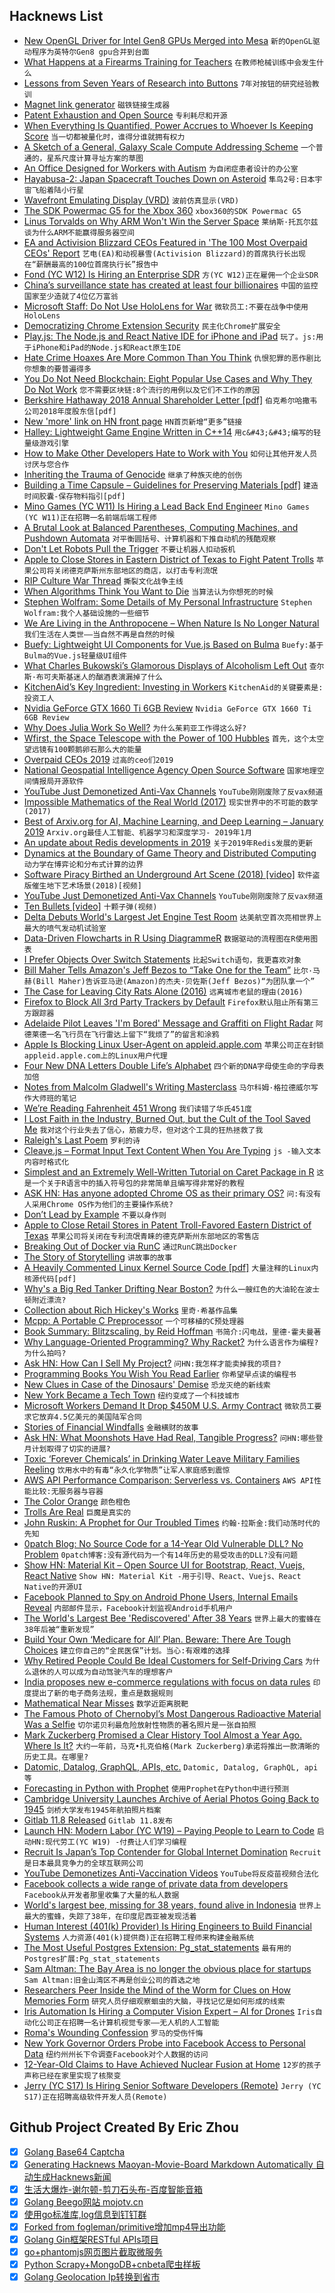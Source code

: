 ## Hacknews List


- [New OpenGL Driver for Intel Gen8 GPUs Merged into Mesa](https://lists.freedesktop.org/archives/mesa-dev/2019-February/215576.html)  `新的OpenGL驱动程序为英特尔Gen8 gpu合并到台面`
- [What Happens at a Firearms Training for Teachers](http://bostonreview.net/politics-education-opportunity/thomas-baxter-teachers-guns)  `在教师枪械训练中会发生什么`
- [Lessons from Seven Years of Research into Buttons](http://blogs.discovermagazine.com/crux/2019/02/04/five-lessons-about-pressing-buttons/#.XHBZQc9KjLZ)  `7年对按钮的研究经验教训`
- [Magnet link generator](https://magnetlinkgenerator.com/)  `磁铁链接生成器`
- [Patent Exhaustion and Open Source](https://lwn.net/SubscriberLink/780078/ce7871081c7e3e8c/)  `专利耗尽和开源`
- [When Everything Is Quantified, Power Accrues to Whoever Is Keeping Score](https://www.economist.com/books-and-arts/2019/02/23/life-and-society-are-increasingly-governed-by-numbers)  `当一切都被量化时，谁得分谁就拥有权力`
- [A Sketch of a General, Galaxy Scale Compute Addressing Scheme](https://vadosware.io/post/a-galaxy-scale-addressing-scheme-for-compute-availability)  `一个普通的，星系尺度计算寻址方案的草图`
- [An Office Designed for Workers with Autism](https://www.nytimes.com/interactive/2019/02/21/magazine/autism-office-design.html)  `为自闭症患者设计的办公室`
- [Hayabusa-2: Japan Spacecraft Touches Down on Asteroid](https://www.bbc.co.uk/news/science-environment-47293317)  `隼鸟2号:日本宇宙飞船着陆小行星`
- [Wavefront Emulating Display (VRD)](https://www.lens.org/lens/patent/075-319-127-149-044)  `波前仿真显示(VRD)`
- [The SDK Powermac G5 for the Xbox 360](https://www.journaldulapin.com/2019/01/21/power-mac-g5-sdk/)  `xbox360的SDK Powermac G5`
- [Linus Torvalds on Why ARM Won&#39;t Win the Server Space](https://www.realworldtech.com/forum/?threadid=183440&amp;curpostid=183486)  `莱纳斯·托瓦尔兹谈为什么ARM不能赢得服务器空间`
- [EA and Activision Blizzard CEOs Featured in &#39;The 100 Most Overpaid CEOs&#39; Report](http://www.gamasutra.com/view/news/337304/EA_and_Activision_Blizzard_CEOs_featured_in_The_100_Most_Overpaid_CEOs_report.php)  `艺电(EA)和动视暴雪(Activision Blizzard)的首席执行长出现在“薪酬最高的100位首席执行长”报告中`
- [Fond (YC W12) Is Hiring an Enterprise SDR](https://buff.ly/2T07hQk)  `方(YC W12)正在雇佣一个企业SDR`
- [China’s surveillance state has created at least four billionaires](http://www.bloomberg.com/news/articles/2019-02-21/big-brother-billionaires-get-rich-as-china-watches-everyone)  `中国的监控国家至少造就了4位亿万富翁`
- [Microsoft Staff: Do Not Use HoloLens for War](https://www.bbc.co.uk/news/technology-47339774)  `微软员工:不要在战争中使用HoloLens`
- [Democratizing Chrome Extension Security](https://duo.com/blog/crxcavator)  `民主化Chrome扩展安全`
- [Play.js: The Node.js and React Native IDE for iPhone and iPad](https://playdotjs.com/)  `玩了。js:用于iPhone和iPad的Node.js和React原生IDE`
- [Hate Crime Hoaxes Are More Common Than You Think](https://quillette.com/2019/02/22/hate-crime-hoaxes-are-more-common-than-you-think/)  `仇恨犯罪的恶作剧比你想象的要普遍得多`
- [You Do Not Need Blockchain: Eight Popular Use Cases and Why They Do Not Work](https://blog.smartdec.net/you-do-not-need-blockchain-eight-popular-use-cases-and-why-they-do-not-work-f2ecc6cc2129)  `您不需要区块链:8个流行的用例以及它们不工作的原因`
- [Berkshire Hathaway 2018 Annual Shareholder Letter [pdf]](http://berkshirehathaway.com/letters/2018ltr.pdf)  `伯克希尔哈撒韦公司2018年度股东信[pdf]`
- [New &#39;more&#39; link on HN front page](https://news.ycombinator.com/front)  `HN首页新增“更多”链接`
- [Halley: Lightweight Game Engine Written in C&#43;&#43;14](https://github.com/amzeratul/halley)  `用c&#43;&#43;编写的轻量级游戏引擎`
- [How to Make Other Developers Hate to Work with You](https://anaxi.com/blog/2019/02/20/how-to-make-other-developers-hate-to-work-with-you/)  `如何让其他开发人员讨厌与您合作`
- [Inheriting the Trauma of Genocide](https://www.wsj.com/articles/inheriting-the-trauma-of-genocide-11550761430)  `继承了种族灭绝的创伤`
- [Building a Time Capsule – Guidelines for Preserving Materials [pdf]](http://www.mnhs.org/preserve/conservation/reports/timecapsule.pdf)  `建造时间胶囊-保存物料指引[pdf]`
- [Mino Games (YC W11) Is Hiring a Lead Back End Engineer](https://mino-games.workable.com/j/4B58AD66BE)  `Mino Games (YC W11)正在招聘一名前端后端工程师`
- [A Brutal Look at Balanced Parentheses, Computing Machines, and Pushdown Automata](http://raganwald.com/2019/02/14/i-love-programming-and-programmers.html)  `对平衡圆括号、计算机器和下推自动机的残酷观察`
- [Don&#39;t Let Robots Pull the Trigger](https://www.scientificamerican.com/article/dont-let-robots-pull-the-trigger/)  `不要让机器人扣动扳机`
- [Apple to Close Stores in Eastern District of Texas to Fight Patent Trolls](https://www.macrumors.com/2019/02/22/apple-closing-stores-in-eastern-district-texas/)  `苹果公司将关闭德克萨斯州东部地区的商店，以打击专利流氓`
- [RIP Culture War Thread](https://slatestarcodex.com/2019/02/22/rip-culture-war-thread/)  `撕裂文化战争主线`
- [When Algorithms Think You Want to Die](https://www.wired.com/story/when-algorithms-think-you-want-to-die/)  `当算法认为你想死的时候`
- [Stephen Wolfram: Some Details of My Personal Infrastructure](https://blog.stephenwolfram.com/2019/02/seeking-the-productive-life-some-details-of-my-personal-infrastructure/)  `Stephen Wolfram:我个人基础设施的一些细节`
- [We Are Living in the Anthropocene – When Nature Is No Longer Natural](http://bostonreview.net/forum/jedediah-purdy-new-nature)  `我们生活在人类世——当自然不再是自然的时候`
- [Buefy: Lightweight UI Components for Vue.js Based on Bulma](https://buefy.org/)  `Buefy:基于Bulma的Vue.js轻量级UI组件`
- [What Charles Bukowski’s Glamorous Displays of Alcoholism Left Out](https://www.nytimes.com/2019/02/20/books/review/charles-bukowski-on-drinking.html)  `查尔斯·布可夫斯基迷人的酗酒表演漏掉了什么`
- [KitchenAid’s Key Ingredient: Investing in Workers](https://www.wsj.com/articles/a-kitchenaid-recipe-for-a-tight-job-market-11550840415)  `KitchenAid的关键要素是:投资工人`
- [Nvidia GeForce GTX 1660 Ti 6GB Review](https://www.anandtech.com/show/13973/nvidia-gtx-1660-ti-review-feat-evga-xc-gaming)  `Nvidia GeForce GTX 1660 Ti 6GB Review`
- [Why Does Julia Work So Well?](https://ucidatascienceinitiative.github.io/IntroToJulia/Html/WhyJulia)  `为什么茱莉亚工作得这么好?`
- [Wfirst, the Space Telescope with the Power of 100 Hubbles](https://www.universetoday.com/141528/meeet-wfirst-the-space-telescope-with-the-power-of-100-hubbles/)  `首先，这个太空望远镜有100颗鹅卵石那么大的能量`
- [Overpaid CEOs 2019](https://www.asyousow.org/report/the-100-most-overpaid-ceos-2019)  `过高的ceo们2019`
- [National Geospatial Intelligence Agency Open Source Software](https://github.com/ngageoint)  `国家地理空间情报局开源软件`
- [YouTube Just Demonetized Anti-Vax Channels](https://www.buzzfeednews.com/article/carolineodonovan/youtube-just-demonetized-anti-vax-channels)  `YouTube刚刚废除了反vax频道`
- [Impossible Mathematics of the Real World (2017)](http://nautil.us/issue/69/patterns/the-impossible-mathematics-of-the-real-world-rp)  `现实世界中的不可能的数学(2017)`
- [Best of Arxiv.org for AI, Machine Learning, and Deep Learning – January 2019](https://insidebigdata.com/2019/02/20/best-of-arxiv-org-for-ai-machine-learning-and-deep-learning-january-2019/)  `Arxiv.org最佳人工智能、机器学习和深度学习- 2019年1月`
- [An update about Redis developments in 2019](http://antirez.com/news/126)  `关于2019年Redis发展的更新`
- [Dynamics at the Boundary of Game Theory and Distributed Computing](https://arxiv.org/abs/1509.02955)  `动力学在博弈论和分布式计算的边界`
- [Software Piracy Birthed an Underground Art Scene (2018) [video]](https://www.youtube.com/watch?v=Hpu5IxLIPR8)  `软件盗版催生地下艺术场景(2018)[视频]`
- [YouTube Just Demonetized Anti-Vax Channels](https://www.buzzfeednews.com/carolineodonovan/youtube-just-demonetized-anti-vax-channels)  `YouTube刚刚废除了反vax频道`
- [Ten Bullets [video]](https://www.youtube.com/watch?v=49p1JVLHUos&amp;t=68s)  `十颗子弹(视频)`
- [Delta Debuts World&#39;s Largest Jet Engine Test Room](https://edition.cnn.com/travel/article/delta-air-lines-worlds-largest-jet-engine-test-cell/index.html)  `达美航空首次亮相世界上最大的喷气发动机试验室`
- [Data-Driven Flowcharts in R Using DiagrammeR](https://mikeyharper.uk/flowcharts-in-r-using-diagrammer/)  `数据驱动的流程图在R使用图表`
- [I Prefer Objects Over Switch Statements](https://enmascript.com/articles/2018/10/22/why-I-prefer-objects-over-switch-statements)  `比起Switch语句，我更喜欢对象`
- [Bill Maher Tells Amazon&#39;s Jeff Bezos to “Take One for the Team”](https://www.youtube.com/watch?v=s0oeeXjyHiw)  `比尔·马赫(Bill Maher)告诉亚马逊(Amazon)的杰夫·贝佐斯(Jeff Bezos)“为团队拿一个”`
- [The Case for Leaving City Rats Alone (2016)](http://nautil.us/issue/69/patterns/the-case-for-leaving-city-rats-alone-rp)  `远离城市老鼠的理由(2016)`
- [Firefox to Block All 3rd Party Trackers by Default](https://twitter.com/jensimmons/status/1098335173089873920)  `Firefox默认阻止所有第三方跟踪器`
- [Adelaide Pilot Leaves &#39;I&#39;m Bored&#39; Message and Graffiti on Flight Radar](https://www.abc.net.au/news/2019-02-20/bored-adelaide-pilot-leaves-message-on-flight-radar/10829262)  `阿德莱德一名飞行员在飞行雷达上留下“我烦了”的留言和涂鸦`
- [Apple Is Blocking Linux User-Agent on appleid.apple.com](https://fosstodon.org/@alexbuzzbee/101633318704187857)  `苹果公司正在封锁appleid.apple.com上的Linux用户代理`
- [Four New DNA Letters Double Life’s Alphabet](https://www.nature.com/articles/d41586-019-00650-8)  `四个新的DNA字母使生命的字母表加倍`
- [Notes from Malcolm Gladwell&#39;s Writing Masterclass](https://taimur.me/posts/notes-from-malcolm-gladwell-s-writing-masterclass-part-1)  `马尔科姆·格拉德威尔写作大师班的笔记`
- [We’re Reading Fahrenheit 451 Wrong](https://thefrailestthing.com/2018/06/15/were-reading-fahrenheit-451-wrong/)  `我们读错了华氏451度`
- [I Lost Faith in the Industry, Burned Out, but the Cult of the Tool Saved Me](https://habr.com/en/post/440914/)  `我对这个行业失去了信心，筋疲力尽，但对这个工具的狂热拯救了我`
- [Raleigh&#39;s Last Poem](https://thedrunkenodyssey.com/2019/02/21/old-poem-revue-2-raleighs-last-poem/)  `罗利的诗`
- [Cleave.js – Format Input Text Content When You Are Typing](https://nosir.github.io/cleave.js/)  `js -输入文本内容时格式化`
- [Simplest and an Extremely Well-Written Tutorial on Caret Package in R](https://www.machinelearningplus.com/machine-learning/caret-package/)  `这是一个关于R语言中的插入符号包的非常简单且编写得非常好的教程`
- [ASK HN: Has anyone adopted Chrome OS as their primary OS?](item?id=19225793)  `问:有没有人采用Chrome OS作为他们的主要操作系统?`
- [Don’t Lead by Example](https://medium.com/@jamesacowling/dont-lead-by-example-4f86b1174e64)  `不要以身作则`
- [Apple to Close Retail Stores in Patent Troll-Favored Eastern District of Texas](https://techcrunch.com/2019/02/22/apple-confirms-its-plans-to-close-retail-stores-in-the-patent-troll-favored-eastern-district-of-texas/)  `苹果公司将关闭在专利流氓青睐的德克萨斯州东部地区的零售店`
- [Breaking Out of Docker via RunC](https://www.twistlock.com/labs-blog/breaking-docker-via-runc-explaining-cve-2019-5736/)  `通过RunC跳出Docker`
- [The Story of Storytelling](https://harpers.org/archive/2019/03/the-story-of-storytelling/)  `讲故事的故事`
- [A Heavily Commented Linux Kernel Source Code [pdf]](http://www.oldlinux.org/download/ECLK-5.0-WithCover.pdf)  `大量注释的Linux内核源代码[pdf]`
- [Why&#39;s a Big Red Tanker Drifting Near Boston?](https://gcaptain.com/whys-a-big-red-tanker-drifting-near-boston/)  `为什么一艘红色的大油轮在波士顿附近漂流?`
- [Collection about Rich Hickey&#39;s Works](https://github.com/tallesl/Rich-Hickey-fanclub/blob/master/README.md)  `里奇·希基作品集`
- [Mcpp: A Portable C Preprocessor](http://mcpp.sourceforge.net)  `一个可移植的C预处理器`
- [Book Summary: Blitzscaling, by Reid Hoffman](https://www.allencheng.com/blitzscaling-reid-hoffman-pdf-summary/)  `书简介:闪电战，里德·霍夫曼著`
- [Why Language-Oriented Programming? Why Racket?](https://beautifulracket.com/appendix/why-lop-why-racket.html)  `为什么语言作为编程?为什么拍吗?`
- [Ask HN: How Can I Sell My Project?](item?id=19224866)  `问HN:我怎样才能卖掉我的项目?`
- [Programming Books You Wish You Read Earlier](https://zeroequalsfalse.press/posts/programming-books-you-wish-you-read-earlier/)  `你希望早点读的编程书`
- [New Clues in Case of the Dinosaurs&#39; Demise](https://www.latimes.com/science/sciencenow/la-sci-sn-volcanoes-asteroid-extinction-20190221-story.html)  `恐龙灭绝的新线索`
- [New York Became a Tech Town](https://www.nytimes.com/2019/02/22/technology/nyc-tech-startups.html)  `纽约变成了一个科技城市`
- [Microsoft Workers Demand It Drop $450M U.S. Army Contract](https://www.reuters.com/article/us-microsoft-army/microsoft-workers-demand-it-drop-450-million-u-s-army-contract-idUSKCN1QB2LV)  `微软员工要求它放弃4.5亿美元的美国陆军合同`
- [Stories of Financial Windfalls](https://www.topic.com/financial-windfalls-15-stories-of-the-money-that-changed-everything)  `金融横财的故事`
- [Ask HN: What Moonshots Have Had Real, Tangible Progress?](item?id=19231004)  `问HN:哪些登月计划取得了切实的进展?`
- [Toxic ‘Forever Chemicals’ in Drinking Water Leave Military Families Reeling](https://www.nytimes.com/2019/02/22/us/military-water-toxic-chemicals.html)  `饮用水中的有毒“永久化学物质”让军人家庭感到震惊`
- [AWS API Performance Comparison: Serverless vs. Containers](https://www.alexdebrie.com/posts/aws-api-performance-comparison/)  `AWS API性能比较:无服务器与容器`
- [The Color Orange](https://mymodernmet.com/history-color-orange/)  `颜色橙色`
- [Trolls Are Real](https://www.eff.org/effector/32/3)  `巨魔是真实的`
- [John Ruskin: A Prophet for Our Troubled Times](https://www.newstatesman.com/2019/02/%20john-ruskin-200-anniversary-to-see-clearly-book-power-seeing-exhibition-review)  `约翰·拉斯金:我们动荡时代的先知`
- [0patch Blog: No Source Code for a 14-Year Old Vulnerable DLL? No Problem](https://blog.0patch.com/2019/02/no-source-code-for-14-year-old.html)  `0patch博客:没有源代码为一个有14年历史的易受攻击的DLL?没有问题`
- [Show HN: Material Kit – Open Source UI for Bootstrap, React, Vuejs, React Native](https://github.com/creativetimofficial/material-kit)  `Show HN: Material Kit -用于引导、React、Vuejs、React Native的开源UI`
- [Facebook Planned to Spy on Android Phone Users, Internal Emails Reveal](https://twitter.com/ashk4n/status/1099117028026118144)  `内部邮件显示，Facebook计划监视Android手机用户`
- [The World&#39;s Largest Bee &#39;Rediscovered&#39; After 38 Years](http://www.nhm.ac.uk/discover/news/2019/february/the-worlds-largest-bee-rediscovered-after-38-years.html)  `世界上最大的蜜蜂在38年后被“重新发现”`
- [Build Your Own ‘Medicare for All’ Plan. Beware: There Are Tough Choices](https://www.nytimes.com/interactive/2019/02/21/upshot/up-medicareforall.html)  `建立你自己的“全民医保”计划。当心:有艰难的选择`
- [Why Retired People Could Be Ideal Customers for Self-Driving Cars](https://www.economist.com/business/2019/02/23/why-retired-people-could-be-ideal-customers-for-self-driving-cars)  `为什么退休的人可以成为自动驾驶汽车的理想客户`
- [India proposes new e-commerce regulations with focus on data rules](https://www.reuters.com/article/us-india-ecommerce/india-proposes-new-e-commerce-regulations-with-focus-on-data-rules-idUSKCN1QC0LO)  `印度提出了新的电子商务法规，重点是数据规则`
- [Mathematical Near Misses](http://m.nautil.us/issue/69/patterns/the-impossible-mathematics-of-the-real-world-rp)  `数学近距离脱靶`
- [The Famous Photo of Chernobyl’s Most Dangerous Radioactive Material Was a Selfie](https://www.atlasobscura.com/articles/the-famous-photo-of-chernobyls-most-dangerous-radioactive-material-was-a-selfie)  `切尔诺贝利最危险放射性物质的著名照片是一张自拍照`
- [Mark Zuckerberg Promised a Clear History Tool Almost a Year Ago. Where Is It?](https://www.buzzfeednews.com/article/ryanmac/facebook-privacy-optics-clear-history-zuckerberg)  `大约一年前，马克•扎克伯格(Mark Zuckerberg)承诺将推出一款清晰的历史工具。在哪里?`
- [Datomic, Datalog, GraphQL, APIs, etc.](http://tank.hyperfiddle.com/:dustingetz!timothy-baldridge-datomic-datalog/)  `Datomic, Datalog, GraphQL, api等`
- [Forecasting in Python with Prophet](https://mode.com/example-gallery/forecasting_prophet_python_cookbook/)  `使用Prophet在Python中进行预测`
- [Cambridge University Launches Archive of Aerial Photos Going Back to 1945](https://www.theguardian.com/culture/2019/feb/22/historical-google-earth-project-changing-britain-aerial-photography)  `剑桥大学发布1945年航拍照片档案`
- [Gitlab 11.8 Released](https://about.gitlab.com/2019/02/22/gitlab-11-8-released/)  `Gitlab 11.8发布`
- [Launch HN: Modern Labor (YC W19) – Paying People to Learn to Code](item?id=19227441)  `启动HN:现代劳工(YC W19) -付费让人们学习编程`
- [Recruit Is Japan’s Top Contender for Global Internet Domination](https://www.bloomberg.com/news/features/2019-02-17/recruit-is-japan-s-top-contender-for-global-internet-domination)  `Recruit是日本最具竞争力的全球互联网公司`
- [YouTube Demonetizes Anti-Vaccination Videos](https://techcrunch.com/2019/02/22/youtube-demonetizes-anti-vaccination-videos/)  `YouTube将反疫苗视频合法化`
- [Facebook collects a wide range of private data from developers](https://www.wsj.com/articles/you-give-apps-sensitive-personal-information-then-they-tell-facebook-11550851636)  `Facebook从开发者那里收集了大量的私人数据`
- [World&#39;s largest bee, missing for 38 years, found alive in Indonesia](https://www.theguardian.com/environment/2019/feb/21/worlds-largest-bee-missing-for-38-years-found-in-indonesia)  `世界上最大的蜜蜂，失踪了38年，在印度尼西亚被发现活着`
- [Human Interest (401(k) Provider) Is Hiring Engineers to Build Financial Systems](https://boards.greenhouse.io/captain401/jobs/1565704)  `人力资源(401(k)提供商)正在招聘工程师来构建金融系统`
- [The Most Useful Postgres Extension: Pg_stat_statements](https://www.citusdata.com/blog/2019/02/08/the-most-useful-postgres-extension-pg-stat-statements/)  `最有用的Postgres扩展:Pg_stat_statements`
- [Sam Altman: The Bay Area is no longer the obvious place for startups](https://twitter.com/sama/status/1096822724217827328)  `Sam Altman:旧金山湾区不再是创业公司的首选之地`
- [Researchers Peer Inside the Mind of the Worm for Clues on How Memories Form](https://phys.org/news/2019-02-peer-mind-worm-clues-memories.html)  `研究人员仔细观察蛔虫的大脑，寻找记忆是如何形成的线索`
- [Iris Automation Is Hiring a Computer Vision Expert – AI for Drones](http://www.irisonboard.com/careers/)  `Iris自动化公司正在招聘一名计算机视觉专家——无人机的人工智能`
- [Roma&#39;s Wounding Confession](http://churchlife.nd.edu/2019/02/22/romas-wounding-confession/)  `罗马的受伤忏悔`
- [New York Governor Orders Probe into Facebook Access to Personal Data](https://www.reuters.com/article/facebook-new-york/new-york-governor-cuomo-orders-probe-into-facebook-access-to-personal-data-idUSKCN1QB2BK)  `纽约州州长下令调查Facebook对个人数据的访问`
- [12-Year-Old Claims to Have Achieved Nuclear Fusion at Home](http://www.fusor.net/board/viewtopic.php?t=12115#p78866)  `12岁的孩子声称已经在家里实现了核聚变`
- [Jerry (YC S17) Is Hiring Senior Software Developers (Remote)](https://www.workable.com/j/0B4F2938C1)  `Jerry (YC S17)正在招聘高级软件开发人员(Remote)`

## Github Project Created By Eric Zhou

- [x] [Golang Base64 Captcha](https://github.com/mojocn/base64Captcha)
- [x] [Generating Hacknews Maoyan-Movie-Board Markdown Automatically 自动生成Hacknews新闻](https://github.com/dejavuzhou/md-genie)
- [x] [生活大爆炸-谢尔顿-剪刀石头布-百度智能音箱](https://github.com/mojocn/dueros-bang-game)
- [x] [Golang Beego网站 mojotv.cn](https://github.com/mojocn/www.mojotv.cn)
- [x] [使用go标准库,log信息到钉钉群](https://github.com/mojocn/dooger)
- [x] [Forked from fogleman/primitive增加mp4导出功能](https://github.com/mojocn/primitive)
- [x] [Golang Gin框架RESTful APIs项目](https://github.com/JJJJJJJerk/ezier-golang-web-api-framework)
- [x] [go+phantomjs网页图片截取微服务](https://github.com/mojocn/screen_shot)
- [x] [Python Scrapy+MongoDB+cnbeta爬虫样板](https://github.com/mojocn/scrapy_mongodb_boilerplate_cnbeta)
- [x] [Golang Geolocation Ip转换到省市](https://github.com/mojocn/ip2location)